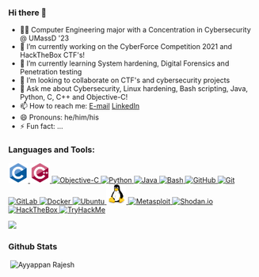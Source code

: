 ### Hi there 👋

<!--
**nonamecoder/nonamecoder** is a ✨ _special_ ✨ repository because its `README.md` (this file) appears on your GitHub profile.

Here are some ideas to get you started:
-->
- 👨‍💻 Computer Engineering major with a Concentration in Cybersecurity @ UMassD '23
- 🔭 I’m currently working on the CyberForce Competition 2021 and HackTheBox CTF's!
- 🌱 I’m currently learning System hardening, Digital Forensics and Penetration testing
- 👯 I’m looking to collaborate on CTF's and cybersecurity projects
- 💬 Ask me about Cybersecurity, Linux hardening, Bash scripting, Java, Python, C, C++ and Objective-C!
- 📫 How to reach me: [E-mail](mailto:ayyappan.rajesh16@gmail.com?subject=[GitHub]%20Source%20Readme)  [LinkedIn](https://www.linkedin.com/in/ayyappan-rajesh/)
- 😄 Pronouns: he/him/his
- ⚡ Fun fact: ...

<h3 align="left">Languages and Tools:</h3>
</a> <a href="https://www.cprogramming.com/" target="_blank"> <img src="https://raw.githubusercontent.com/devicons/devicon/master/icons/c/c-original.svg" alt="c" width="40" height="40"/> </a> <a href="https://www.w3schools.com/cpp/" target="_blank"> <img src="https://raw.githubusercontent.com/devicons/devicon/master/icons/cplusplus/cplusplus-original.svg" alt="cplusplus" width="40" height="40"/> </a> 
<a href="https://developer.apple.com/library/archive/documentation/Cocoa/Conceptual/ProgrammingWithObjectiveC/Introduction/Introduction.html" target="_blank"> <img src="https://www.vectorlogo.zone/logos/apple_objectivec/apple_objectivec-icon.svg" alt="Objective-C" width="40" height="40"/> </a>
<a href="https://www.python.org/" target="_blank"> <img src="https://www.vectorlogo.zone/logos/python/python-icon.svg" alt="Python" width="40" height="40"/> </a>
<a href="https://www.java.com/" target="_blank"> <img src="https://www.vectorlogo.zone/logos/java/java-icon.svg" alt="Java" width="40" height="40"/> </a>
<a href="https://www.gnu.org/software/bash/" target="_blank"> <img src="https://www.vectorlogo.zone/logos/gnu_bash/gnu_bash-icon.svg" alt="Bash" width="40" height="40"/> </a>
<a href="https://www.github.com/" target="_blank"> <img src="https://www.vectorlogo.zone/logos/github/github-icon.svg" alt="GitHub" width="40" height="40"/> </a>
<a href="https://git-scm.com/" target="_blank"> <img src="https://www.vectorlogo.zone/logos/git-scm/git-scm-icon.svg" alt="Git" width="40" height="40"/> </a> 
<a href="https://about.gitlab.com/" target="_blank"> <img src="https://www.vectorlogo.zone/logos/gitlab/gitlab-icon.svg" alt="GitLab" width="40" height="40"/> </a>
<a href="https://docker.com/" target="_blank"> <img src="https://www.vectorlogo.zone/logos/docker/docker-icon.svg" alt="Docker" width="40" height="40"/> </a>
<a href="https://ubuntu.com/" target="_blank"> <img src="https://www.vectorlogo.zone/logos/ubuntu/ubuntu-icon.svg" alt="Ubuntu" width="40" height="40"/> </a> 
<a <a href="https://www.linux.org/" target="_blank"> <img src="https://raw.githubusercontent.com/devicons/devicon/master/icons/linux/linux-original.svg" alt="Linux" width="40" height="40"/> 
<a href="https://metasploit.com/" target="_blank"> <img src="https://metasploit.com/includes/images/favicon.ico" alt="Metasploit" width="40" height="40"/> </a> 
 <a href="shodan.io" target="_blank"> <img src="https://www.shodan.io/static/img/favicon.png" alt="Shodan.io" width="40" height="40"/> </a> 
<a href="https://app.hackthebox.eu/profile/103570" target="_blank"> <img src="https://www.hackthebox.eu/images/landingv3/favicon.png" alt="HackTheBox" width="40" height="40"/> </a> 
<a href="https://tryhackme.com/p/ayyappanr" target="_blank"> <img src="https://tryhackme.com/img/favicon.png" alt="TryHackMe" width="40" height="40"/> </a> 


![](https://komarev.com/ghpvc/?username=nonamecoder)
<h3 align="left">Github Stats </h3>
<p>&nbsp;<img align="center" src="https://github-readme-stats.vercel.app/api?username=nonamecoder&show_icons=true&locale=en" alt="Ayyappan Rajesh" /></p>

